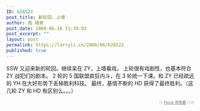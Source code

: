 ```yaml
---
ID: 628522
post_title: 新轮回，上墙
author: 南 靖男
post_date: 2008-06-16 11:39:03
post_excerpt: ""
layout: post
permalink: https://larryli.cn/2008/06/628522
published: true
---
```

SSW 又迎来新的轮回。继续呆在 ZY，上墙看戏。
上轮很有戏剧性，也基本符合 ZY 战犯们的剧本。
2 轮的 5 国联盟疯狂内斗，在 3 轮统一下课。和 ZY 已经疏远的 YH 在大好形势下丢掉胜利科技。
最终，基情不断的 HD 获得了最终胜利。（这几轮 ZY 和 HD 有区别么。。。）
   <div class="flockcredit" style="text-align: right; color: #CCC; font-size: x-small;">用 <a href="http://www.flock.com/blogged-with-flock" style="color: #999; font-weight: bold;" target="_new" title="Flock Browser">Flock 浏览器</a> 创建</div>